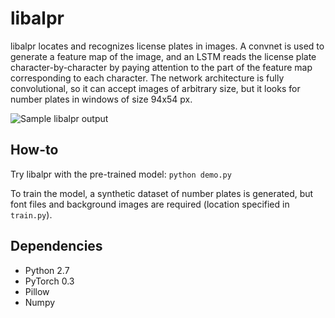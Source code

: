 libalpr
=======

libalpr locates and recognizes license plates in images.
A convnet is used to generate a feature map of the image, and an LSTM
reads the license plate character-by-character by paying attention to
the part of the feature map corresponding to each character. The network
architecture is fully convolutional, so it can accept images of arbitrary 
size, but it looks for number plates in windows of size 94x54 px.

![Sample libalpr output](https://raw.githubusercontent.com/s-gv/libalpr/master/tmp/op_plates.png)

How-to
------

Try libalpr with the pre-trained model: `python demo.py`

To train the model, a synthetic dataset of number plates is generated,
but font files and background images are required (location specified 
in `train.py`).

Dependencies
------------

- Python 2.7
- PyTorch 0.3
- Pillow
- Numpy
